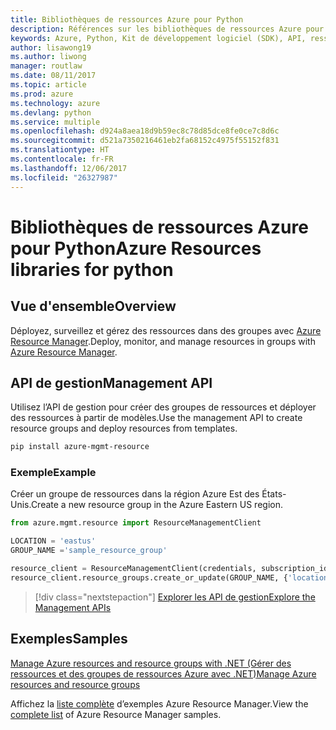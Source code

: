 ```yaml
---
title: Bibliothèques de ressources Azure pour Python
description: Références sur les bibliothèques de ressources Azure pour Python
keywords: Azure, Python, Kit de développement logiciel (SDK), API, ressources
author: lisawong19
ms.author: liwong
manager: routlaw
ms.date: 08/11/2017
ms.topic: article
ms.prod: azure
ms.technology: azure
ms.devlang: python
ms.service: multiple
ms.openlocfilehash: d924a8aea18d9b59ec8c78d85dce8fe0ce7c8d6c
ms.sourcegitcommit: d521a7350216461eb2fa68152c4975f55152f831
ms.translationtype: HT
ms.contentlocale: fr-FR
ms.lasthandoff: 12/06/2017
ms.locfileid: "26327987"
---
```

# <a name="azure-resources-libraries-for-python"></a><span data-ttu-id="d59db-104">Bibliothèques de ressources Azure pour Python</span><span class="sxs-lookup"><span data-stu-id="d59db-104">Azure Resources libraries for python</span></span>

## <a name="overview"></a><span data-ttu-id="d59db-105">Vue d'ensemble</span><span class="sxs-lookup"><span data-stu-id="d59db-105">Overview</span></span> 
<span data-ttu-id="d59db-106">Déployez, surveillez et gérez des ressources dans des groupes avec [Azure Resource Manager](https://docs.microsoft.com/en-us/azure/azure-resource-manager/resource-group-overview).</span><span class="sxs-lookup"><span data-stu-id="d59db-106">Deploy, monitor, and manage resources in groups with [Azure Resource Manager](https://docs.microsoft.com/en-us/azure/azure-resource-manager/resource-group-overview).</span></span>

## <a name="management-api"></a><span data-ttu-id="d59db-107">API de gestion</span><span class="sxs-lookup"><span data-stu-id="d59db-107">Management API</span></span>
<span data-ttu-id="d59db-108">Utilisez l’API de gestion pour créer des groupes de ressources et déployer des ressources à partir de modèles.</span><span class="sxs-lookup"><span data-stu-id="d59db-108">Use the management API to create resource groups and deploy resources from templates.</span></span>

```bash
pip install azure-mgmt-resource
```
### <a name="example"></a><span data-ttu-id="d59db-109">Exemple</span><span class="sxs-lookup"><span data-stu-id="d59db-109">Example</span></span> 
<span data-ttu-id="d59db-110">Créer un groupe de ressources dans la région Azure Est des États-Unis.</span><span class="sxs-lookup"><span data-stu-id="d59db-110">Create a new resource group in the Azure Eastern US region.</span></span>

```python
from azure.mgmt.resource import ResourceManagementClient

LOCATION = 'eastus'
GROUP_NAME ='sample_resource_group'

resource_client = ResourceManagementClient(credentials, subscription_id)
resource_client.resource_groups.create_or_update(GROUP_NAME, {'location': LOCATION})
```

> [!div class="nextstepaction"]
> [<span data-ttu-id="d59db-111">Explorer les API de gestion</span><span class="sxs-lookup"><span data-stu-id="d59db-111">Explore the Management APIs</span></span>](/python/api/overview/azure/azure.mgmt.resource)

## <a name="samples"></a><span data-ttu-id="d59db-112">Exemples</span><span class="sxs-lookup"><span data-stu-id="d59db-112">Samples</span></span>
[<span data-ttu-id="d59db-113">Manage Azure resources and resource groups with .NET (Gérer des ressources et des groupes de ressources Azure avec .NET)</span><span class="sxs-lookup"><span data-stu-id="d59db-113">Manage Azure resources and resource groups</span></span>](https://github.com/Azure-Samples/resource-manager-python-resources-and-groups)

<span data-ttu-id="d59db-114">Affichez la [liste complète](https://azure.microsoft.com/resources/samples/?platform=python&term=resource) d’exemples Azure Resource Manager.</span><span class="sxs-lookup"><span data-stu-id="d59db-114">View the [complete list](https://azure.microsoft.com/resources/samples/?platform=python&term=resource) of Azure Resource Manager samples.</span></span>
